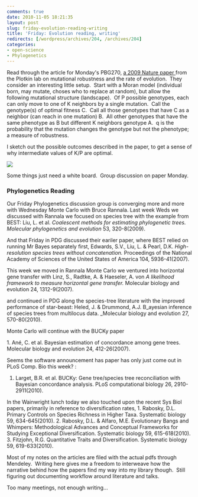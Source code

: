 ```yaml
---
comments: true
date: 2010-11-05 18:21:35
layout: post
slug: friday-evolution-reading-writing
title: 'Friday: Evolution reading, writing'
redirects: [/wordpress/archives/204, /archives/204]
categories:
- open-science
- Phylogenetics
---
```


Read through the article for Monday's PBG270, [a 2009 Nature paper ](http://www.ncbi.nlm.nih.gov/pubmed/20090752)from the Plotkin lab on mutational robustness and the rate of evolution.  They consider an interesting little setup.  Start with a Moran model (individual born, may mutate, choses who to replace at random), but allow the following mutational structure (landscape).  Of P possible genotypes, each can only move to one of K neighbors by a single mutation.  Call the genotype(s) of optimal fitness C.  Call all those genotypes that have C as a neighbor (can reach in one mutation) B.  All other genotypes that have the same phenotype as B but different K neighbors genotype A.  q is the probability that the mutation changes the genotype but not the phenotype; a measure of robustness.

I sketch out the possible outcomes described in the paper, to get a sense of why intermediate values of K/P are optimal.

![](http://farm5.static.flickr.com/4011/5149250606_fbda9c83be_b.jpg)

Some things just need a white board.  Group discussion on paper Monday.


### Phylogenetics Reading


Our Friday Phylogenetics discussion group is converging more and more with Wednesday Monte Carlo with Bruce Rannala.  Last week Weds we discussed with Rannala we focused on species tree with the example from BEST:
﻿Liu, L. et al. _Coalescent methods for estimating phylogenetic trees. Molecular phylogenetics and evolution_ 53, 320-8(2009).

And that Friday in PDG discussed their eariler paper, where BEST relied on running Mr Bayes separately first,
﻿Edwards, S.V., Liu, L. & Pearl, D.K. _High-resolution species trees without concatenation._ Proceedings of the National Academy of Sciences of the United States of America 104, 5936-41(2007).

This week we moved in Rannala Monte Carlo we ventured into horizontal gene transfer with
﻿Linz, S., Radtke, A. & Haeseler, A. von _A likelihood framework to measure horizontal gene transfer._ Molecular biology and evolution 24, 1312-9(2007).

and continued in PDG along the species-tree literature with the improved performance of star-beast:
﻿Heled, J. & Drummond, A.J. B_ayesian inference of species trees from multilocus data. _Molecular biology and evolution 27, 570-80(2010).

Monte Carlo will continue with the BUCKy paper

﻿1. Ané, C. et al. Bayesian estimation of concordance among gene trees. Molecular biology and evolution 24, 412-26(2007).

Seems the software announcement has paper has only just come out in PLoS Comp. Bio this week? :

1. Larget, B.R. et al. BUCKy: Gene tree/species tree reconciliation with Bayesian concordance analysis. PLoS computational biology 26, 2910-2911(2010).﻿

In the Wainwright lunch today we also touched upon the recent Sys Biol papers, primarily in reference to diversification rates﻿﻿,
﻿1. Rabosky, D.L. Primary Controls on Species Richness in Higher Taxa. Systematic biology 59, 634-645(2010).
2. Rabosky, D.L. & Alfaro, M.E. Evolutionary Bangs and Whimpers: Methodological Advances and Conceptual Frameworks for Studying Exceptional Diversification. Systematic biology 59, 615-618(2010).
3. Fitzjohn, R.G. Quantitative Traits and Diversification. Systematic biology 59, 619-633(2010).

Most of my notes on the articles are filed with the actual pdfs through Mendeley.  Writing here gives me a freedom to interweave how the narrative behind how the papers find my way into my library though.  Still figuring out documenting workflow around literature and talks.

Too many meetings, not enough writing...
